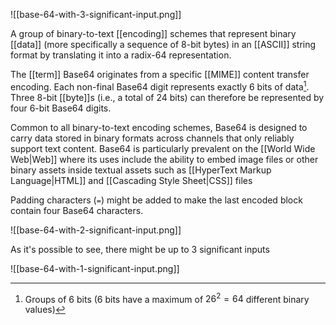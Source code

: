![[base-64-with-3-significant-input.png]]

A group of binary-to-text [[encoding]] schemes that represent binary [[data]] (more specifically a sequence of 8-bit bytes) in an [[ASCII]] string format by translating it into a radix-64 representation.

The [[term]] Base64 originates from a specific [[MIME]] content transfer encoding. Each non-final Base64 digit represents exactly 6 bits of data[^1]. Three 8-bit [[byte]]s (i.e., a total of 24 bits) can therefore be represented by four 6-bit Base64 digits.

Common to all binary-to-text encoding schemes, Base64 is designed to carry data stored in binary formats across channels that only reliably support text content. Base64 is particularly prevalent on the [[World Wide Web|Web]] where its uses include the ability to embed image files or other binary assets inside textual assets such as [[HyperText Markup Language|HTML]] and [[Cascading Style Sheet|CSS]] files

Padding characters (`=`) might be added to make the last encoded block contain four Base64 characters.

![[base-64-with-2-significant-input.png]]

As it's possible to see, there might be up to 3 significant inputs

![[base-64-with-1-significant-input.png]]

[^1]: Groups of 6 bits (6 bits have a maximum of $26^2 = 64$ different binary values)
